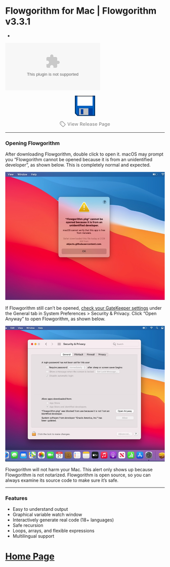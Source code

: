 # Flowgorithm for Mac | Flowgorithm v3.3.1
-
![Download Latest Release](https://github.com/jostasik/Flowgorithm-macOS/releases/download/v3.3.1/Flowgorithm-Setup.zip)

<p align="center">
  <a href="https://github.com/jostasik/Flowgorithm-macOS/releases/download/v3.3.1/Flowgorithm-Setup.zip" alt="Download Flowgorithm"><img width="64" height="64" src="screenshots/icon-save.png" alt="Download Flowgorithm"></a>
<p>
<p align="center">
  <a href="https://github.com/jostasik/Flowgorithm-MacOS/releases" alt="View Release Page"><img width="160" height="18" src="screenshots/release-button.png" alt="View Release Page"></a>
</p>

---

### Opening Flowgorithm

After downloading Flowgorithm, double click to open it. macOS may prompt you “Flowgorithm cannot be opened because it is from an unidentified developer”, as shown below. This is completely normal and expected.

![](screenshots/unidentified-developer.jpg)

If Flowgorithm still can’t be opened, [check your GateKeeper settings](https://support.apple.com/en-us/HT202491) under the General tab in System Preferences > Security & Privacy. Click “Open Anyway” to open Flowgorithm, as shown below.

![](screenshots/open-anyway.jpg)

Flowgorithm will not harm your Mac. This alert only shows up because Flowgorithm is not notarized. Flowgorithm is open source, so you can always examine its source code to make sure it’s safe.

---

### Features 

- Easy to understand output
- Graphical variable watch window
- Interactively generate real code (18+ languages)
- Safe recursion
- Loops, arrays, and flexible expressions
- Multilingual support

# [Home Page](http://www.flowgorithm.org/index.html#Features)
